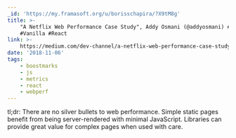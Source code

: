 ```yaml
---
_id: 'https://my.framasoft.org/u/borisschapira/?X9tM8g'
title: >-
    "A Netflix Web Performance Case Study", Addy Osmani (@addyosmani) #JS #TTI
    #Vanilla #React
link: >-
    https://medium.com/dev-channel/a-netflix-web-performance-case-study-c0bcde26a9d9
date: '2018-11-06'
tags:
    - boostmarks
    - js
    - metrics
    - react
    - webperf
---
```


<div class="markdown"><p>tl;dr: There are no silver bullets to web performance. Simple static pages benefit from being server-rendered with minimal JavaScript. Libraries can provide great value for complex pages when used with care.
</p></div>
